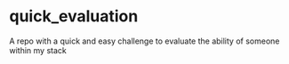 # quick_evaluation
A repo with a quick and easy challenge to evaluate the ability of someone within my stack
